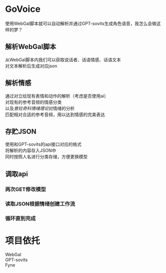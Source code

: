 # GoVoice
使用WebGal脚本就可以自动解析并通过GPT-sovits生成角色语音，我怎么会做这样的梦？

## 解析WebGal脚本
从WebGal脚本内我们可以获取说话者、话语情感、话语文本  
对文本解析后生成对应json

## 解析情感
通过对立绘现有表情和动作的解析（考虑是否使用ai）  
对现有的参考音频的情感分类  
以及*普拉奇科情绪理论*对情绪的分析  
匹配相对合适的参考音频，用以达到情感的完美表达

## 存贮JSON
使用和GPT-sovits的api接口对应的格式  
将解析的内容存入JSON中  
同时按照人名进行分类存储，方便更换模型

## 调取api
### 两次GET修改模型
### 读取JSON根据情绪创建工作流
### 循环直到完成

# 项目依托
WebGal  
GPT-sovits  
Fyne